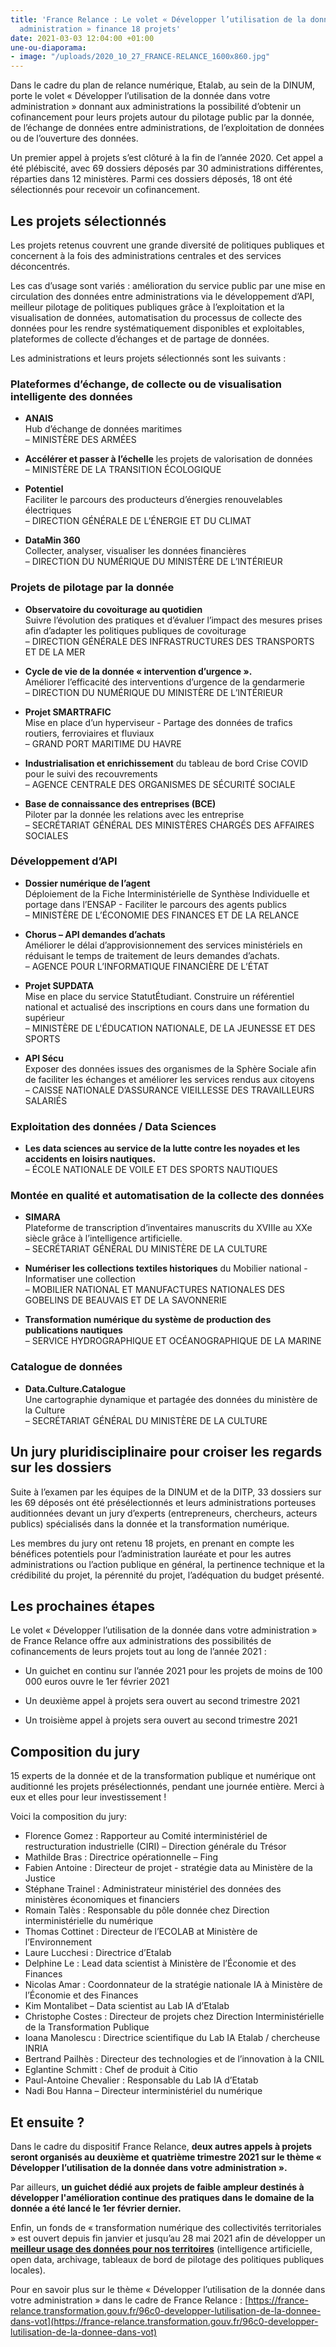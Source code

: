 ```yaml
---
title: 'France Relance : Le volet « Développer l’utilisation de la donnée dans votre
  administration » finance 18 projets'
date: 2021-03-03 12:04:00 +01:00
une-ou-diaporama:
- image: "/uploads/2020_10_27_FRANCE-RELANCE_1600x860.jpg"
---
```


Dans le cadre du plan de relance numérique, Etalab, au sein de la DINUM, porte le volet « Développer l’utilisation de la donnée dans votre administration » donnant aux administrations la possibilité d’obtenir un cofinancement pour leurs projets autour du pilotage public par la donnée, de l’échange de données entre administrations, de l’exploitation de données ou de l’ouverture des données. 

Un premier appel à projets s’est clôturé à la fin de l’année 2020. Cet appel a été plébiscité, avec 69 dossiers déposés par 30 administrations différentes, réparties dans 12 ministères. Parmi ces dossiers déposés, 18 ont été sélectionnés pour recevoir un cofinancement.

## Les projets sélectionnés

Les projets retenus couvrent une grande diversité de politiques publiques et concernent à la fois des administrations centrales et des services déconcentrés.

Les cas d’usage sont variés : amélioration du service public par une mise en circulation des données entre administrations via le développement d’API, meilleur pilotage de politiques publiques grâce à l’exploitation et la visualisation de données, automatisation du processus de collecte des données pour les rendre systématiquement disponibles et exploitables, plateformes de collecte d’échanges et de partage de données.

Les administrations et leurs projets sélectionnés sont les suivants :

<h3> Plateformes d’échange, de collecte ou de visualisation intelligente des données</h3>

<ul><li><p><b>ANAIS</b><br>Hub d’échange de données maritimes<br>– MINISTÈRE DES ARMÉES</p></li>

<li><p><b>Accélérer et passer à l’échelle</b> les projets de valorisation de données<br>– MINISTÈRE DE LA TRANSITION ÉCOLOGIQUE</p></li>

<li><p><b>Potentiel</b><br>Faciliter le parcours des producteurs d’énergies renouvelables électriques<br>– DIRECTION GÉNÉRALE DE L’ÉNERGIE ET DU CLIMAT</p></li>

<li><p><b>DataMin 360</b><br>Collecter, analyser, visualiser les données financières<br>– DIRECTION DU NUMÉRIQUE DU MINISTÈRE DE L’INTÉRIEUR</p></li></ul>

<h3>Projets de pilotage par la donnée</h3>

<ul><li><p><b>Observatoire du covoiturage au quotidien</b>
<br>Suivre l’évolution des pratiques et d’évaluer l’impact des mesures prises afin d’adapter les politiques publiques de covoiturage
<br>– DIRECTION GÉNÉRALE DES INFRASTRUCTURES DES TRANSPORTS ET DE LA MER</p></li>

<li><p><b>Cycle de vie de la donnée «&nbsp;intervention d’urgence&nbsp;».</b> <br>Améliorer l’efficacité des interventions d’urgence de la gendarmerie<br>– DIRECTION DU NUMÉRIQUE DU MINISTÈRE DE L’INTÉRIEUR</p></li> 

<li><p><b>Projet SMARTRAFIC</b><br>Mise en place d’un hyperviseur - Partage des données de trafics routiers, ferroviaires et fluviaux<br>– GRAND PORT MARITIME DU HAVRE</p></li> 

<li><p><b>Industrialisation et enrichissement</b> du tableau de bord Crise COVID pour le suivi des recouvrements<br>– AGENCE CENTRALE DES ORGANISMES DE SÉCURITÉ SOCIALE</p></li>

<li><p><b>Base de connaissance des entreprises (BCE)</b>
<br>Piloter par la donnée les relations avec les entreprise
<br>– SECRÉTARIAT GÉNÉRAL DES MINISTÈRES CHARGÉS DES AFFAIRES SOCIALES</p></li></ul>

<h3>Développement d’API</h3>

<ul><li><p><b>Dossier numérique de l’agent</b><br>Déploiement de la Fiche Interministérielle de Synthèse Individuelle et portage dans l’ENSAP - Faciliter le parcours des agents publics<br>– MINISTÈRE DE L’ÉCONOMIE DES FINANCES ET DE LA RELANCE</p></li>

<li><p><b>Chorus – API demandes d’achats</b>
<br>Améliorer le délai d’approvisionnement des services ministériels en réduisant le temps de traitement de leurs demandes d’achats.<br>– AGENCE POUR L’INFORMATIQUE FINANCIÈRE DE L’ÉTAT</p></li>

<li><p><b>Projet SUPDATA</b><br>Mise en place du service StatutÉtudiant. Construire un référentiel national et actualisé des inscriptions en cours dans une formation du supérieur<br>– MINISTÈRE DE L'ÉDUCATION NATIONALE, DE LA JEUNESSE ET DES SPORTS </p></li>

<li><p><b>API Sécu</b><br>Exposer des données issues des organismes de la Sphère Sociale afin de faciliter les échanges et améliorer les services rendus aux citoyens<br>– CAISSE NATIONALE D’ASSURANCE VIEILLESSE DES TRAVAILLEURS SALARIÉS</p></li></ul>

<h3>Exploitation des données / Data Sciences</h3>

<ul><li><p><b>Les data sciences au service de la lutte contre les noyades et les accidents en loisirs nautiques.</b><br>– ÉCOLE NATIONALE DE VOILE ET DES SPORTS NAUTIQUES</p></li></ul>

<h3>Montée en qualité et automatisation de la collecte des données</h3>

<ul><li><p><b>SIMARA</b><br>Plateforme de transcription d’inventaires manuscrits du XVIIIe au XXe siècle grâce à l’intelligence artificielle.<br>– SECRÉTARIAT GÉNÉRAL DU MINISTÈRE DE LA CULTURE</p></li>

<li><p><b>Numériser les collections textiles historiques</b> du Mobilier national - Informatiser une collection<br>– MOBILIER NATIONAL ET MANUFACTURES NATIONALES DES GOBELINS DE BEAUVAIS ET DE LA SAVONNERIE</p></li>

<li><p><b>Transformation numérique du système de production des publications nautiques</b><br>– SERVICE HYDROGRAPHIQUE ET OCÉANOGRAPHIQUE DE LA MARINE</p></li></ul>

<h3>Catalogue de données</h3>

<ul><li><p><b>Data.Culture.Catalogue</b><br>Une cartographie dynamique et partagée des données du ministère de la Culture<br>– SECRÉTARIAT GÉNÉRAL DU MINISTÈRE DE LA CULTURE</p></li></ul>

<h2>Un jury pluridisciplinaire pour croiser les regards sur les dossiers</h2>

Suite à l’examen par les équipes de la DINUM et de la DITP, 33 dossiers sur les 69 déposés ont été présélectionnés et leurs administrations porteuses auditionnées devant un jury d’experts (entrepreneurs, chercheurs, acteurs publics) spécialisés dans la donnée et la transformation numérique.

Les membres du jury ont retenu 18 projets, en prenant en compte les bénéfices potentiels pour l’administration lauréate et pour les autres administrations ou l’action publique en général, la pertinence technique et la crédibilité du projet, la pérennité du projet, l’adéquation du budget présenté.

## Les prochaines étapes

Le volet « Développer l’utilisation de la donnée dans votre administration » de France Relance offre aux administrations des possibilités de cofinancements de leurs projets tout au long de l’année 2021 :

* Un guichet en continu sur l’année 2021 pour les projets de moins de 100 000 euros ouvre le 1er février 2021

* Un deuxième appel à projets sera ouvert au second trimestre 2021

* Un troisième appel à projets sera ouvert au second trimestre 2021

## Composition du jury

15 experts de la donnée et de la transformation publique et numérique ont auditionné les projets présélectionnés, pendant une journée entière. Merci à eux et elles pour leur investissement !

Voici la composition du jury:

* Florence Gomez : Rapporteur au Comité interministériel de restructuration industrielle (CIRI) – Direction générale du Trésor
* Mathilde Bras : Directrice opérationnelle – Fing
* Fabien Antoine : Directeur de projet - stratégie data au Ministère de la Justice
* Stéphane Trainel : Administrateur ministériel des données des ministères économiques et financiers
* Romain Talès : Responsable du pôle donnée chez Direction interministérielle du numérique
* Thomas Cottinet : Directeur de l’ECOLAB at Ministère de l’Environnement
* Laure Lucchesi : Directrice d’Etalab
* Delphine Le : Lead data scientist à Ministère de l’Économie et des Finances
* Nicolas Amar : Coordonnateur de la stratégie nationale IA à Ministère de l’Économie et des Finances
* Kim Montalibet – Data scientist au Lab IA d’Etalab
* Christophe Costes : Directeur de projets chez Direction Interministérielle de la Transformation Publique
* Ioana Manolescu : Directrice scientifique du Lab IA Etalab / chercheuse INRIA
* Bertrand Pailhès : Directeur des technologies et de l’innovation à la CNIL
* Eglantine Schmitt : Chef de produit à Citio
* Paul-Antoine Chevalier : Responsable du Lab IA d’Etatab
* Nadi Bou Hanna – Directeur interministériel du numérique

## Et ensuite ?

Dans le cadre du dispositif France Relance, **deux autres appels à projets seront organisés au deuxième et quatrième trimestre 2021 sur le thème « Développer l’utilisation de la donnée dans votre administration ».**

Par ailleurs, **un guichet dédié aux projets de faible ampleur destinés à développer l'amélioration continue des pratiques dans le domaine de la donnée a été lancé le 1er février dernier.**

Enfin, un fonds de « transformation numérique des collectivités territoriales » est ouvert depuis fin janvier et jusqu’au 28 mai 2021 afin de développer un **[meilleur usage des données pour nos territoires](https://france-relance.transformation.gouv.fr/dbbc-developper-lutilisation-de-la-donnee-dans-vot/)** (intelligence artificielle, open data, archivage, tableaux de bord de pilotage des politiques publiques locales).

Pour en savoir plus sur le thème « Développer l’utilisation de la donnée dans votre administration » dans le cadre de France Relance : [https://france-relance.transformation.gouv.fr/96c0-developper-lutilisation-de-la-donnee-dans-vot](https://france-relance.transformation.gouv.fr/96c0-developper-lutilisation-de-la-donnee-dans-vot)